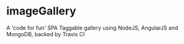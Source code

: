 imageGallery
============

A 'code for fun' SPA Taggable gallery using NodeJS, AngularJS and MongoDB, backed by Travis CI
